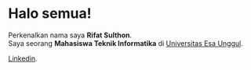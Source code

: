 # Halo semua! 

Perkenalkan nama saya **Rifat Sulthon**.  
Saya seorang **Mahasiswa Teknik Informatika** di [Universitas Esa Unggul](https://www.esaunggul.ac.id/).

[Linkedin](https://www.linkedin.com/in/rifat-sulthon).
